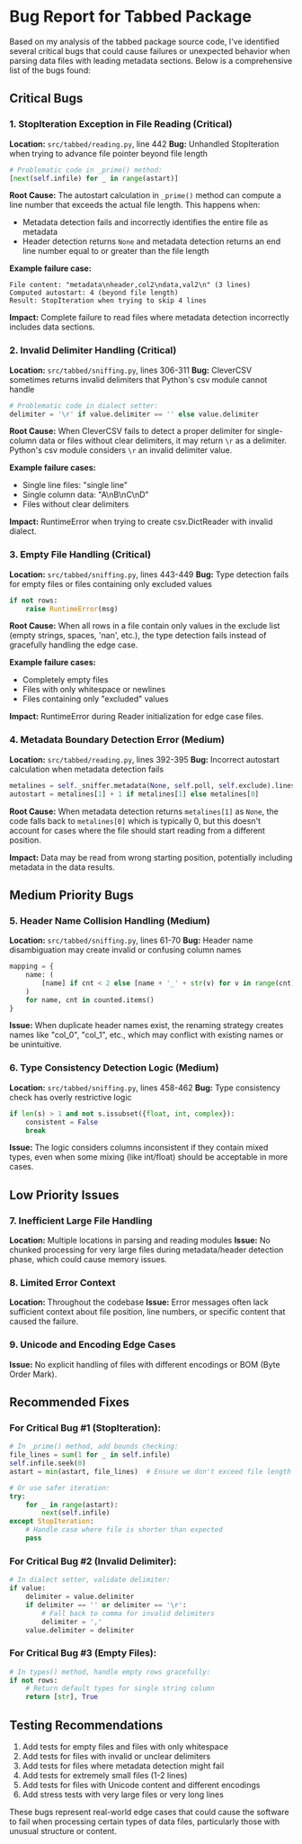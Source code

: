# Bug Report for Tabbed Package

Based on my analysis of the tabbed package source code, I've identified several critical bugs that could cause failures or unexpected behavior when parsing data files with leading metadata sections. Below is a comprehensive list of the bugs found:

## Critical Bugs

### 1. **StopIteration Exception in File Reading (Critical)**

**Location:** `src/tabbed/reading.py`, line 442
**Bug:** Unhandled StopIteration when trying to advance file pointer beyond file length

```python
# Problematic code in _prime() method:
[next(self.infile) for _ in range(astart)]
```

**Root Cause:** The autostart calculation in `_prime()` method can compute a line number that exceeds the actual file length. This happens when:
- Metadata detection fails and incorrectly identifies the entire file as metadata
- Header detection returns `None` and metadata detection returns an end line number equal to or greater than the file length

**Example failure case:**
```
File content: "metadata\nheader,col2\ndata,val2\n" (3 lines)
Computed autostart: 4 (beyond file length)
Result: StopIteration when trying to skip 4 lines
```

**Impact:** Complete failure to read files where metadata detection incorrectly includes data sections.

### 2. **Invalid Delimiter Handling (Critical)**

**Location:** `src/tabbed/sniffing.py`, lines 306-311
**Bug:** CleverCSV sometimes returns invalid delimiters that Python's csv module cannot handle

```python
# Problematic code in dialect setter:
delimiter = '\r' if value.delimiter == '' else value.delimiter
```

**Root Cause:** When CleverCSV fails to detect a proper delimiter for single-column data or files without clear delimiters, it may return `\r` as a delimiter. Python's csv module considers `\r` an invalid delimiter value.

**Example failure cases:**
- Single line files: "single line"
- Single column data: "A\nB\nC\nD"
- Files without clear delimiters

**Impact:** RuntimeError when trying to create csv.DictReader with invalid dialect.

### 3. **Empty File Handling (Critical)**

**Location:** `src/tabbed/sniffing.py`, lines 443-449
**Bug:** Type detection fails for empty files or files containing only excluded values

```python
if not rows:
    raise RuntimeError(msg)
```

**Root Cause:** When all rows in a file contain only values in the exclude list (empty strings, spaces, 'nan', etc.), the type detection fails instead of gracefully handling the edge case.

**Example failure cases:**
- Completely empty files
- Files with only whitespace or newlines
- Files containing only "excluded" values

**Impact:** RuntimeError during Reader initialization for edge case files.

### 4. **Metadata Boundary Detection Error (Medium)**

**Location:** `src/tabbed/reading.py`, lines 392-395
**Bug:** Incorrect autostart calculation when metadata detection fails

```python
metalines = self._sniffer.metadata(None, self.poll, self.exclude).lines
autostart = metalines[1] + 1 if metalines[1] else metalines[0]
```

**Root Cause:** When metadata detection returns `metalines[1]` as `None`, the code falls back to `metalines[0]` which is typically 0, but this doesn't account for cases where the file should start reading from a different position.

**Impact:** Data may be read from wrong starting position, potentially including metadata in the data results.

## Medium Priority Bugs

### 5. **Header Name Collision Handling (Medium)**

**Location:** `src/tabbed/sniffing.py`, lines 61-70
**Bug:** Header name disambiguation may create invalid or confusing column names

```python
mapping = {
    name: (
        [name] if cnt < 2 else [name + '_' + str(v) for v in range(cnt)]
    )
    for name, cnt in counted.items()
}
```

**Issue:** When duplicate header names exist, the renaming strategy creates names like "col_0", "col_1", etc., which may conflict with existing names or be unintuitive.

### 6. **Type Consistency Detection Logic (Medium)**

**Location:** `src/tabbed/sniffing.py`, lines 458-462
**Bug:** Type consistency check has overly restrictive logic

```python
if len(s) > 1 and not s.issubset({float, int, complex}):
    consistent = False
    break
```

**Issue:** The logic considers columns inconsistent if they contain mixed types, even when some mixing (like int/float) should be acceptable in more cases.

## Low Priority Issues

### 7. **Inefficient Large File Handling**

**Location:** Multiple locations in parsing and reading modules
**Issue:** No chunked processing for very large files during metadata/header detection phase, which could cause memory issues.

### 8. **Limited Error Context**

**Location:** Throughout the codebase
**Issue:** Error messages often lack sufficient context about file position, line numbers, or specific content that caused the failure.

### 9. **Unicode and Encoding Edge Cases**

**Issue:** No explicit handling of files with different encodings or BOM (Byte Order Mark).

## Recommended Fixes

### For Critical Bug #1 (StopIteration):
```python
# In _prime() method, add bounds checking:
file_lines = sum(1 for _ in self.infile)
self.infile.seek(0)
astart = min(astart, file_lines)  # Ensure we don't exceed file length

# Or use safer iteration:
try:
    for _ in range(astart):
        next(self.infile)
except StopIteration:
    # Handle case where file is shorter than expected
    pass
```

### For Critical Bug #2 (Invalid Delimiter):
```python
# In dialect setter, validate delimiter:
if value:
    delimiter = value.delimiter
    if delimiter == '' or delimiter == '\r':
        # Fall back to comma for invalid delimiters
        delimiter = ','
    value.delimiter = delimiter
```

### For Critical Bug #3 (Empty Files):
```python
# In types() method, handle empty rows gracefully:
if not rows:
    # Return default types for single string column
    return [str], True
```

## Testing Recommendations

1. Add tests for empty files and files with only whitespace
2. Add tests for files with invalid or unclear delimiters
3. Add tests for files where metadata detection might fail
4. Add tests for extremely small files (1-2 lines)
5. Add tests for files with Unicode content and different encodings
6. Add stress tests with very large files or very long lines

These bugs represent real-world edge cases that could cause the software to fail when processing certain types of data files, particularly those with unusual structure or content.
